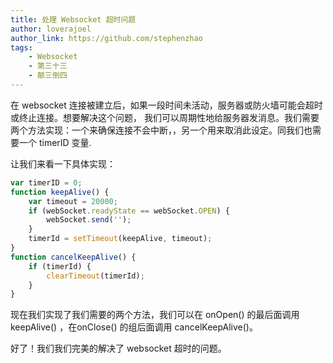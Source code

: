 ```yaml
---
title: 处理 Websocket 超时问题
author: loverajoel 
author_link: https://github.com/stephenzhao
tags: 
    - Websocket
    - 第三十三
    - 颠三倒四
---
```


在 websocket 连接被建立后，如果一段时间未活动，服务器或防火墙可能会超时或终止连接。想要解决这个问题， 我们可以周期性地给服务器发消息。我们需要两个方法实现：一个来确保连接不会中断，，另一个用来取消此设定。同我们也需要一个 timerID 变量.

让我们来看一下具体实现：
```js
var timerID = 0; 
function keepAlive() { 
    var timeout = 20000;  
    if (webSocket.readyState == webSocket.OPEN) {  
        webSocket.send('');  
    }  
    timerId = setTimeout(keepAlive, timeout);  
}  
function cancelKeepAlive() {  
    if (timerId) {  
        clearTimeout(timerId);  
    }  
}
```

现在我们实现了我们需要的两个方法，我们可以在 onOpen() 的最后面调用 keepAlive() ，在onClose() 的组后面调用 cancelKeepAlive()。

好了！我们我们完美的解决了 websocket 超时的问题。